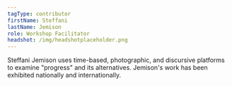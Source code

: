 ```yaml
---
tagType: contributor
firstName: Steffani
lastName: Jemison
role: Workshop Facilitator
headshot: /img/headshotplaceholder.png
---
```

Steffani Jemison uses time-based, photographic, and discursive platforms to examine "progress" and its alternatives. Jemison's work has been exhibited nationally and internationally.
